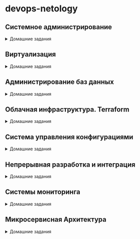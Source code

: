 # **devops-netology**

## Системное администрирование
<details><summary>Домашние задания</summary>

* [Home_Work_(2.1)](https://github.com/Rain-m-a-n/devops-netology/tree/master/Системное_администрирование/Home_Work_(2.1)) - Системы контроля версий
* [Home_Work_(2.2)](https://github.com/Rain-m-a-n/devops-netology/tree/master/Системное_администрирование/Home_Work_(2.2)) - Основы Git
* [Home_Work_(2.3)](https://github.com/Rain-m-a-n/devops-netology/tree/master/Системное_администрирование/Home_Work_(2.3)) - Ветвления в Git
* [Home_Work_(2.4)](https://github.com/Rain-m-a-n/devops-netology/tree/master/Системное_администрирование/Home_Work_(2.4)) - Инструменты Git
* [Home_Work_(3.1)](https://github.com/Rain-m-a-n/devops-netology/tree/master/Системное_администрирование/Home_Work_(3.1)) - Работа в терминале. Лекция 1
* [Home_Work_(3.2)](https://github.com/Rain-m-a-n/devops-netology/tree/master/Системное_администрирование/Home_Work_(3.2)) - Работа в терминале. Лекция 2
* [Home_Work_(3.3)](https://github.com/Rain-m-a-n/devops-netology/tree/master/Системное_администрирование/Home_Work_(3.3)) - Операционные системы. Лекция 1
* [Home_Work_(3.4)](https://github.com/Rain-m-a-n/devops-netology/tree/master/Системное_администрирование/Home_Work_(3.4)) - Операционные системы. Лекция 2
* [Home_Work_(3.5)](https://github.com/Rain-m-a-n/devops-netology/tree/master/Системное_администрирование/Home_Work_(3.5)) - Файловые системы
* [Home_Work_(3.6)](https://github.com/Rain-m-a-n/devops-netology/tree/master/Системное_администрирование/Home_Work_(3.6)) - Компьютерные сети. Лекция 1
* [Home_Work_(3.7)](https://github.com/Rain-m-a-n/devops-netology/tree/master/Системное_администрирование/Home_Work_(3.7)) - Компьютерные сети. Лекция 2
* [Home_Work_(3.8)](https://github.com/Rain-m-a-n/devops-netology/tree/master/Системное_администрирование/Home_Work_(3.8)) - Компьютерные сети.Лекция 3
* [Home_Work_(3.9)](https://github.com/Rain-m-a-n/devops-netology/tree/master/Системное_администрирование/Home_Work_(3.9)) - Элементы безопасности информационных систем
* [Home_Work_(4.1)](https://github.com/Rain-m-a-n/devops-netology/tree/master/Системное_администрирование/Home_Work_(4.1)) - Командная оболочка Bash
* [Home_Work_(4.2)](https://github.com/Rain-m-a-n/devops-netology/tree/master/Системное_администрирование/Home_Work_(4.2)) - Использование Python для решения типовых DevOps задач.
* [Home_Work_(4.3)](https://github.com/Rain-m-a-n/devops-netology/tree/master/Системное_администрирование/Home_Work_(4.3)) - Языки разметки JSON и YAML
</details>

## Виртуализация
<details><summary>Домашние задания</summary>

* [Home_Work_(5.1)](https://github.com/Rain-m-a-n/devops-netology/tree/master/Виртуализация/Home_Work_(5.1)) - Введение в виртуализацию. Типы и функции гипервизоров.
* [Home_Work_(5.2)](https://github.com/Rain-m-a-n/devops-netology/tree/master/Виртуализация/Home_Work_(5.2)) - Применение принципов IaaC в работе с виртуальными машинами
* [Home_Work_(5.3)](https://github.com/Rain-m-a-n/devops-netology/tree/master/Виртуализация/Home_Work_(5.3)) - Введение. Экосистема. Архитектура. Жизненный цикл Docker-контейнера
* [Home_Work_(5.4)](https://github.com/Rain-m-a-n/devops-netology/tree/master/Виртуализация/Home_Work_(5.4)) - Оркестрация группой Docker-контейнеров на примере Docker Compose
* [Home_Work_(5.5)](https://github.com/Rain-m-a-n/devops-netology/tree/master/Виртуализация/Home_Work_(5.5)) - Оркестрация кластером Docker контейнеров на примере Docker Swarm
</details>

## Администрирование баз данных
<details><summary>Домашние задания</summary>

* [Home_Work_(6.1)](https://github.com/Rain-m-a-n/devops-netology/tree/master/Администрирование%20баз%20данных/Home_Work_(6.1)) - Типы и структура СУБД
* [Home_Work_(6.2)](https://github.com/Rain-m-a-n/devops-netology/tree/master/Администрирование%20баз%20данных/Home_Work_(6.2)) - SQL
* [Home_Work_(6.3)](https://github.com/Rain-m-a-n/devops-netology/tree/master/Администрирование%20баз%20данных/Home_Work_(6.3)) - MySQL
* [Home_Work_(6.4)](https://github.com/Rain-m-a-n/devops-netology/tree/master/Администрирование%20баз%20данных/Home_Work_(6.4)) - PostgreSQL
* [Home_Work_(6.5)](https://github.com/Rain-m-a-n/devops-netology/tree/master/Администрирование%20баз%20данных/Home_Work_(6.5)) - Elasticsearch
</details>

## Облачная инфраструктура. Terraform
<details><summary>Домашние задания</summary>

* [Home_Work_(7.1)](https://github.com/Rain-m-a-n/devops-netology/tree/master/Облачная%20инфраструктура.%20Terraform/Home_Work_(7.1)) - Введение в Terraform  
* [Home_Work_(7.2)](https://github.com/Rain-m-a-n/devops-netology/tree/master/Облачная%20инфраструктура.%20Terraform/Home_Work_(7.2)) - Основы Terraform. Yandex Cloud  
* [Home_Work_(7.3)](https://github.com/Rain-m-a-n/devops-netology/tree/master/Облачная%20инфраструктура.%20Terraform/Home_Work_(7.3)) - Управляющие конструкции в коде Terraform  
* [Home_Work_(7.4)](https://github.com/Rain-m-a-n/devops-netology/tree/master/Облачная%20инфраструктура.%20Terraform/Home_Work_(7.4)) - Продвинутые методы работы с Terraform"
</details>

## Система управления конфигурациями
<details><summary>Домашние задания</summary>

* [Home_Work_(8.1)](https://github.com/Rain-m-a-n/devops-netology/tree/master/Система%20управления%20конфигурациями/Home_Work_(8.1)) - Введение в Ansible  
* [Home_Work_(8.2)](https://github.com/Rain-m-a-n/devops-netology/tree/master/Система%20управления%20конфигурациями/Home_Work_(8.2)) - Работа с Playbook
* [Home_Work_(8.3)](https://github.com/Rain-m-a-n/devops-netology/tree/master/Система%20управления%20конфигурациями/Home_Work_(8.3)) - Использование Ansible
* [Home_Work_(8.4)](https://github.com/Rain-m-a-n/devops-netology/tree/master/Система%20управления%20конфигурациями/Home_Work_(8.4)) - Работа с roles
* [Home_Work_(8.5)](https://github.com/Rain-m-a-n/devops-netology/tree/master/Система%20управления%20конфигурациями/Home_Work_(8.5)) - Тестирование roles 
</details> 

## Непрерывная разработка и интеграция

<details><summary>Домашние задания</summary>  

* [Home_Work_(9.1)](https://github.com/Rain-m-a-n/devops-netology/tree/master/Непрерывная%20разработка%20и%20интеграция/Home_Work_(9.1)) - Жизненный цикл ПО
* [Home_Work_(9.2)](https://github.com/Rain-m-a-n/devops-netology/tree/master/Непрерывная%20разработка%20и%20интеграция/Home_Work_(9.2)) - DevOps и SRE
* [Home_Work_(9.3)](https://github.com/Rain-m-a-n/devops-netology/tree/master/Непрерывная%20разработка%20и%20интеграция/Home_Work_(9.3)) - Процессы CI/CD
* [Home_Work_(9.4)](https://github.com/Rain-m-a-n/devops-netology/tree/master/Непрерывная%20разработка%20и%20интеграция/Home_Work_(9.4)) - Jenkins
* [Home_Work_(9.5)](https://github.com/Rain-m-a-n/devops-netology/tree/master/Непрерывная%20разработка%20и%20интеграция/Home_Work_(9.5)) - Teamcity
</details>

## Системы мониторинга

<details><summary>Домашние задания</summary>  

* [Home_Work_(10.1)](https://github.com/Rain-m-a-n/devops-netology/tree/master/Системы%20мониторинга/Home_Work_(10.1)) - Системы мониторинга
* [Home_Work_(10.2)](https://github.com/Rain-m-a-n/devops-netology/tree/master/Системы%20мониторинга/Home_Work_(10.2)) - Средство визуализации Grafana
* [Home_Work_(10.3)](https://github.com/Rain-m-a-n/devops-netology/tree/master/Системы%20мониторинга/Home_Work_(10.3)) - Система сбора логов Elastic Stack
* [Home_Work_(10.4)](https://github.com/Rain-m-a-n/devops-netology/tree/master/Системы%20мониторинга/Home_Work_(10.4)) - Платформа мониторинга Sentry
* [Home_Work_(10.5)](https://github.com/Rain-m-a-n/devops-netology/tree/master/Системы%20мониторинга/Home_Work_(10.5)) - Инцидент-менеджмент
</details>


## Микросервисная Архитектура

<details><summary>Домашние задания</summary> 

* [Home_Work_(11.1)](https://github.com/Rain-m-a-n/devops-netology/tree/master/Микросервисная%20архитектура/Home_Work_(11.1)) - Введение в микросервисы
* [Home_Work_(11.2)](https://github.com/Rain-m-a-n/devops-netology/tree/master/Микросервисная%20архитектура/Home_Work_(11.2)) - Микросервисы: принципы
* [Home_Work_(11.3)](https://github.com/Rain-m-a-n/devops-netology/tree/master/Микросервисная%20архитектура/Home_Work_(11.3)) - Микросервисы: подходы
* [Home_Work_(11.4)](https://github.com/Rain-m-a-n/devops-netology/tree/master/Микросервисная%20архитектура/Home_Work_(11.4)) - Микросервисы: масштабирование
</details>